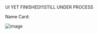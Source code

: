 UI YET FINISHED!!!STILL UNDER PROCESS

Name Card:

![image](https://user-images.githubusercontent.com/62584411/111802032-817b0980-8908-11eb-961c-4e9642269b10.png)

